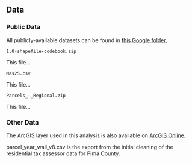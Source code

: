 ## Data

### Public Data
All publicly-available datasets can be found in [this Google folder.](https://drive.google.com/drive/folders/1bReoAVYEhUDYDKfaThQL4yO8DmL75vWn?usp=sharing)

`1.0-shapefile-codebook.zip`

This file...

`Mas25.csv`

This file...

`Parcels_-_Regional.zip`

This file...

### Other Data

The ArcGIS layer used in this analysis is also available on [ArcGIS Online.](https://services1.arcgis.com/Ezk9fcjSUkeadg6u/arcgis/rest/services/Tucson_Single_Family_Home_Characteristics/FeatureServer)


parcel_year_wall_v8.csv is the export from the initial cleaning of the residential tax assessor data for Pima County.
